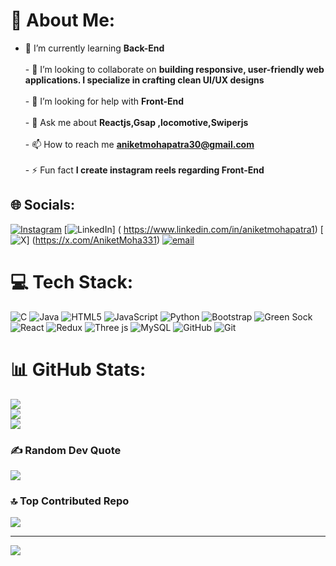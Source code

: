 # 💫 About Me:
- 🌱 I’m currently learning **Back-End**<br><br>- 👯 I’m looking to collaborate on **building responsive, user-friendly web applications. I specialize in crafting clean UI/UX designs**<br><br>- 🤝 I’m looking for help with **Front-End**<br><br>- 💬 Ask me about **Reactjs,Gsap ,locomotive,Swiperjs**<br><br>- 📫 How to reach me **aniketmohapatra30@gmail.com**<br><br>- ⚡ Fun fact **I create instagram reels regarding Front-End**


## 🌐 Socials:
[![Instagram](https://img.shields.io/badge/Instagram-%23E4405F.svg?logo=Instagram&logoColor=white)](https://instagram.com/aniket_mohapatra) [![LinkedIn](https://img.shields.io/badge/LinkedIn-%230077B5.svg?logo=linkedin&logoColor=white)] ( https://www.linkedin.com/in/aniketmohapatra1) [![X](https://img.shields.io/badge/X-black.svg?logo=X&logoColor=white)] (https://x.com/AniketMoha331) [![email](https://img.shields.io/badge/Email-D14836?logo=gmail&logoColor=white)](mailto:aniketmohapatra30@gmail.com) 

# 💻 Tech Stack:
![C](https://img.shields.io/badge/c-%2300599C.svg?style=for-the-badge&logo=c&logoColor=white) ![Java](https://img.shields.io/badge/java-%23ED8B00.svg?style=for-the-badge&logo=openjdk&logoColor=white) ![HTML5](https://img.shields.io/badge/html5-%23E34F26.svg?style=for-the-badge&logo=html5&logoColor=white) ![JavaScript](https://img.shields.io/badge/javascript-%23323330.svg?style=for-the-badge&logo=javascript&logoColor=%23F7DF1E) ![Python](https://img.shields.io/badge/python-3670A0?style=for-the-badge&logo=python&logoColor=ffdd54) ![Bootstrap](https://img.shields.io/badge/bootstrap-%238511FA.svg?style=for-the-badge&logo=bootstrap&logoColor=white) ![Green Sock](https://img.shields.io/badge/green%20sock-88CE02?style=for-the-badge&logo=greensock&logoColor=white) ![React](https://img.shields.io/badge/react-%2320232a.svg?style=for-the-badge&logo=react&logoColor=%2361DAFB) ![Redux](https://img.shields.io/badge/redux-%23593d88.svg?style=for-the-badge&logo=redux&logoColor=white) ![Three js](https://img.shields.io/badge/threejs-black?style=for-the-badge&logo=three.js&logoColor=white) ![MySQL](https://img.shields.io/badge/mysql-4479A1.svg?style=for-the-badge&logo=mysql&logoColor=white) ![GitHub](https://img.shields.io/badge/github-%23121011.svg?style=for-the-badge&logo=github&logoColor=white) ![Git](https://img.shields.io/badge/git-%23F05033.svg?style=for-the-badge&logo=git&logoColor=white)
# 📊 GitHub Stats:
![](https://github-readme-stats.vercel.app/api?username=AniketMohapatra7&theme=dark&hide_border=false&include_all_commits=true&count_private=false)<br/>
![](https://github-readme-streak-stats.herokuapp.com/?user=AniketMohapatra7&theme=dark&hide_border=false)<br/>
![](https://github-readme-stats.vercel.app/api/top-langs/?username=AniketMohapatra7&theme=dark&hide_border=false&include_all_commits=true&count_private=false&layout=compact)

### ✍️ Random Dev Quote
![](https://quotes-github-readme.vercel.app/api?type=horizontal&theme=gruvbox)

### 🔝 Top Contributed Repo
![](https://github-contributor-stats.vercel.app/api?username=AniketMohapatra7&limit=5&theme=dark&combine_all_yearly_contributions=true)

---
[![](https://visitcount.itsvg.in/api?id=AniketMohapatra7&icon=5&color=13)](https://visitcount.itsvg.in)

<!-- Proudly created with GPRM ( https://gprm.itsvg.in ) -->
